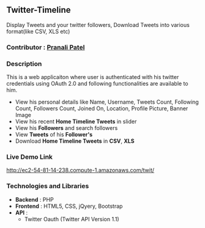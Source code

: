 ## Twitter-Timeline

  Display Tweets and your twitter followers, Download Tweets into various format(like CSV, XLS etc) 

### Contributor : [Pranali Patel](https;//github.com/pranali333)

### Description

  This is a web applicaiton where user is authenticated with his twitter credentials using OAuth 2.0 and following functionalities are available to him.

  * View his personal details like Name, Username, Tweets Count, Following Count, Followers Count, Joined On, Location, Profile Picture, Banner Image
  * View his recent **Home Timeline Tweets** in slider
  * View his **Followers** and search followers
  * View **Tweets** of his **Follower's**
  * Download **Home Timeline Tweets** in **CSV**, **XLS**
  
### Live Demo Link
  http://ec2-54-81-14-238.compute-1.amazonaws.com/twit/
  
### Technologies and Libraries
  * **Backend** : PHP
  * **Frontend** : HTML5, CSS, jQyery, Bootstrap
  * **API** : 
    * Twitter Oauth (Twitter API Version 1.1)
